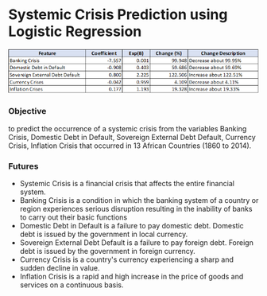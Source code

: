 # Systemic Crisis Prediction using Logistic Regression


![image alt](https://github.com/jeizzynab/Systemic-Crisis-logistic-Regression/blob/8c1c39bbb690cd2a51f68b59b642509799282360/output%20tab.png)

### Objective
to predict the occurrence of a systemic crisis from the variables Banking Crisis, Domestic Debt in Default, Sovereign External Debt Default, Currency Crisis, Inflation Crisis that occurred in 13 African Countries (1860 to 2014).

### Futures

  - Systemic Crisis is a financial crisis that affects the entire financial system.
  - Banking Crisis is a condition in which the banking system of a country or region experiences serious disruption resulting in the inability of banks to carry out their basic functions
  - Domestic Debt in Default is a failure to pay domestic debt. Domestic debt is issued by the government in local currency. 
  - Sovereign External Debt Default is a failure to pay foreign debt. Foreign debt is issued by the government in foreign currency.
  - Currency Crisis is a country's currency experiencing a sharp and sudden decline in value.
  - Inflation Crisis is a rapid and high increase in the price of goods and services on a continuous basis.
